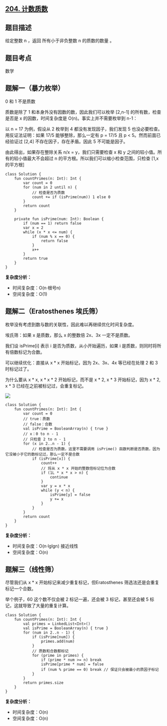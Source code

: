 ## [204. 计数质数](https://leetcode.cn/problems/count-primes/description/)

## 题目描述

给定整数 n ，返回 所有小于非负整数 n 的质数的数量 。

## 题目考点

数学

## 题解一（暴力枚举）

0 和 1 不是质数

质数是除了 1 和本身外没有因数的数，因此我们可以枚举 [2,n-1] 的所有数，检查是否是 x 的因数，时间复杂度是 O(n)。事实上并不需要枚举到 n-1：

以 n = 17 为例，假设从 2 枚举到 4 都没有发现因子，我们发现 5 也没必要检查。用反证法证明：如果 17/5 能够整除，那么一定有 p = 17/5 且 p < 5。然而前面已经验证过 [2,4] 不存在因子，存在矛盾。因此 5 不可能是因子。

由此得出，如果存在整除关系 n/x = y，我们只需要检查 x 和 y 之间的较小值。所有的较小值最大不会超过 n 的平方根。所以我们可以缩小检查范围，只检查 [1,x 的平方根]

```
class Solution {
    fun countPrimes(n: Int): Int {
        var count = 0
        for (num in 2 until n) {
            // 检查是否为质数
            count += if (isPrime(num)) 1 else 0
        }
        return count
    }

    private fun isPrime(num: Int): Boolean {
        if (num == 1) return false
        var x = 2
        while (x * x <= num) {
            if (num % x == 0) {
                return false
            }
            x++
        }
        return true
    }
}
```

**复杂度分析：**

- 时间复杂度：O(n·根号n)
- 空间复杂度：O(1) 

## 题解二（Eratosthenes 埃氏筛）

枚举没有考虑到数与数的关联性，因此难以再继续优化时间复杂度。

埃氏筛：如果 x 是质数，那么 x 的整数倍 2x、3x 一定不是质数。

我们设 isPrime[i] 表示 i 是否为质数，从小开始遍历，如果 i 是质数，则同时将所有倍数标记为合数。

可以继续优化：直接从 x * x 开始标记，因为 2x、3x、4x 等已经在处理 2 和 3 时标记过了。

为什么要从 x * x, x * x * 2 开始标记，而不是 x * 2, x * 3 开始标记，因为 x * 2, x * 3 已经在之前被标记过，会重复标记。

![](https://user-images.githubusercontent.com/25008934/222948080-9f2f160f-ca85-4802-a53d-c5230a9bfc11.gif)

```
class Solution {
    fun countPrimes(n: Int): Int {
        var count = 0
        // true：质数
        // false：合数
        val isPrime = BooleanArray(n) { true }
        // x：0 to n - 1
        // 只检查 2 to n - 1
        for (x in 2..n - 1) {
            // 检查是否为质数，这里不需要调用 isPrime() 函数判断是否质数，因为它没被小于它的数标记过，那么一定不是合数
            if (isPrime[x]) {
                count++
                // 将从 x * x 开始的整数倍标记位为合数
                if (1L * x * x > n) {
                    continue
                }
                var y = x * x
                while (y < n) {
                    isPrime[y] = false
                    y += x
                }
            }
        }
        return count
    }
}
```

**复杂度分析：**

- 时间复杂度：O(n·lglgn) 接近线性
- 空间复杂度：O(n) 

## 题解三（线性筛）

尽管我们从 x * x 开始标记来减少重复标记，但Eratosthenes 筛选法还是会重复标记一个合数。

举个例子，60 这个数不仅会被 2 标记一遍，还会被 3 标记，甚至还会被 5 标记，这就导致了大量的重复计算。

```
class Solution {
    fun countPrimes(n: Int): Int {
        val primes = LinkedList<Int>()
        val isPrime = BooleanArray(n) { true }
        for (num in 2..n - 1) {
            if (isPrime[num]) {
                primes.add(num)
            }
            // 质数和合数都标记
            for (prime in primes) {
                if (prime * num >= n) break
                isPrime[prime * num] = false
                if (num % prime == 0) break // 保证只会被最小的质因子标记
            }
        }
        return primes.size
    }
}
```

**复杂度分析：**

- 时间复杂度：O(n)
- 空间复杂度：O(n) 
